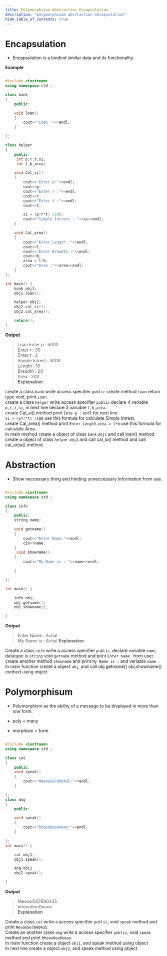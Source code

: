```yaml
---
title: Polymorphisum Abstraction Encapsulation
description: "polymorphisum abstraction encapsulation"
hide_table_of_contents: true
---
```


# Encapsulation

- Encapsulation is a bindind similar data and its functionality.

**Example**

```cpp showLineNumbers = "true"

#include <iostream>
using namespace std ;

class bank
{
    public:

    void loan()
    {
        cout<<"Loan :"<<endl;
    }

};

class helper
{
    public:
     int p,r,t,si;
     int l,b,area;

    void Cal_si()
    {
        cout<<"Enter p:"<<endl;
        cout<<p;
        cout<<"Enter r :"<<endl;
        cout<<r;
        cout<<"Enter t :"<<endl;
        cout<<t;

        si = (p*r*t) /100;
        cout<<"Simple Intrest : "<<si<<endl;
    }

    void Cal_area()
    {
        cout<<"Enter Length :"<<endl;
        cout<<l;
        cout<<"Enter Breadth :"<<endl;
        cout<<b;
        area = l*b;
        cout<<"Area :"<<area<<endl;
    }
};

int main() {
    bank obj1;
    obj1.loan();

    helper obj2;
    obj2.cal_si();
    obj2.cal_area();

    return();
}
```

**Output**

> Loan
> Enter p : 5000<br/>
> Enter r : 30 <br/>
> Enter t : 2<br/>
> Simple Intrest : 3000<br/>
> Length : 10<br/>
> Breadth : 20<br/>
> Area : 200<br/>
> **Explanation**

create a class `bank` write access specifier `public` create method `loan` return type void, print `Loan`. <br/>
create a class `helper` write access specifier `public` declare 4 variable `p,r,t,si`, in next line declare 3 variable `l,b,area`.<br/>
create Cal_si() method print `Ente p :` `endl` for next line.<br/> `si = (p*r*t) /100` use this formula for calculate Simple Intrest.<br/> create Cal_area() method print `Enter Length`
`area = l*b` use this formula for calculate Area.<br/>
In main method create a object of class `bank` `obj1` and call loan() method <br/> create a object of class `helper` `obj2` and call cal_si() method and call cal_area() method.<br/>

# Abstraction

- Show neccessary thing and hinding unneccessary information from use.

```cpp showLineNumbers = "true"

#include <iostream>
using namespace std ;

class info
{
    public:
    string name;

    void getname()
    {
        cout<<"Enter Name:"<<endl;
        cin>>name;
    }
     void showname()
    {
        cout<<"My Name is : "<<name<<endl;

    }

};

int main() {

    info obj;
    obj.getname();
    obj.showname();

}

```

**Output**

> Enter Name : Achal<br/>
> My Name is : Achal
> **Explanation**

Create a class `info` write a access specifier `public`, declare variable `name`, datatype is `string` void `getname` method and print `Enter name ` from user.<br/>
create another method `showname` and print `My Name is :` and variable `name `.<br/>
In main function create a object `obj`, and call obj.getname() obj.showname() method using object<br/>

# Polymorphisum

- Polymorphism as the ability of a message to be displayed in more than one form.

- poly = many
- morphism = form

```cpp showLineNumbers = "true"

#include <iostream>
using namespace std ;

class cat
{
    public:
    void speak()
    {
        cout<<"Meoow567890435:"<<endl;
    }

};
class dog
{
    public:

    void speak()
    {
        cout<<"bhooo0oo0oooo:"<<endl;
    }

};
int main() {

    cat obj1;
    obj1.speak();

    dog obj2
    obj2.speak();

}

```

**Output**

> Meoow567890435<br/>
> bhooo0oo0oooo<br/>
> **Explanation**

Create a class `cat` write a access specifier `public`, void `speak` method and print `Meoow567890435`.<br/>
Create an another class `dog` write a access specifier `public`, void `speak` method and print `bhooo0oo0oooo`.<br/>
In main function create a object `obj1`, and speak method using object<br/>
In next line create a object `obj2`, and speak method using object<br/>
